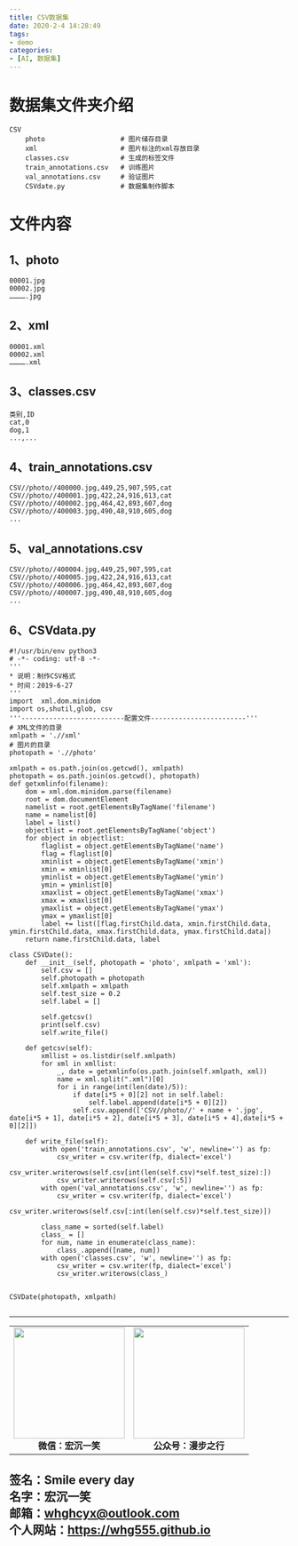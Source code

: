 ```yaml
---
title: CSV数据集
date: 2020-2-4 14:28:49
tags: 
- demo
categories:
- [AI, 数据集]
---
```

# 数据集文件夹介绍 #
```
CSV
    photo                   # 图片储存目录
    xml                     # 图片标注的xml存放目录
    classes.csv             # 生成的标签文件
    train_annotations.csv   # 训练图片
    val_annotations.csv     # 验证图片
    CSVdate.py              # 数据集制作脚本
```

# 文件内容 #
## 1、photo ##
```
00001.jpg
00002.jpg
………….jpg
```

## 2、xml ##
```
00001.xml
00002.xml
………….xml
```

## 3、classes.csv ##
```
类别,ID
cat,0
dog,1
...,...
```

## 4、train_annotations.csv ##
```
CSV//photo//400000.jpg,449,25,907,595,cat
CSV//photo//400001.jpg,422,24,916,613,cat
CSV//photo//400002.jpg,464,42,893,607,dog
CSV//photo//400003.jpg,490,48,910,605,dog
...
```

## 5、val_annotations.csv ##
```
CSV//photo//400004.jpg,449,25,907,595,cat
CSV//photo//400005.jpg,422,24,916,613,cat
CSV//photo//400006.jpg,464,42,893,607,dog
CSV//photo//400007.jpg,490,48,910,605,dog
...
```

## 6、CSVdata.py ##
```
#!/usr/bin/env python3
# -*- coding: utf-8 -*-
'''
* 说明：制作CSV格式
* 时间：2019-6-27
'''
import  xml.dom.minidom
import os,shutil,glob, csv
'''--------------------------配置文件------------------------'''
# XML文件的目录
xmlpath = './/xml'
# 图片的目录
photopath = './/photo'

xmlpath = os.path.join(os.getcwd(), xmlpath)
photopath = os.path.join(os.getcwd(), photopath)
def getxmlinfo(filename):
    dom = xml.dom.minidom.parse(filename)
    root = dom.documentElement
    namelist = root.getElementsByTagName('filename')
    name = namelist[0]
    label = list()
    objectlist = root.getElementsByTagName('object')
    for object in objectlist:
        flaglist = object.getElementsByTagName('name')
        flag = flaglist[0]
        xminlist = object.getElementsByTagName('xmin')
        xmin = xminlist[0]
        yminlist = object.getElementsByTagName('ymin')
        ymin = yminlist[0]
        xmaxlist = object.getElementsByTagName('xmax')
        xmax = xmaxlist[0]
        ymaxlist = object.getElementsByTagName('ymax')
        ymax = ymaxlist[0]
        label += list([flag.firstChild.data, xmin.firstChild.data, ymin.firstChild.data, xmax.firstChild.data, ymax.firstChild.data])
    return name.firstChild.data, label

class CSVDate():
    def __init__(self, photopath = 'photo', xmlpath = 'xml'):
        self.csv = []
        self.photopath = photopath
        self.xmlpath = xmlpath
        self.test_size = 0.2
        self.label = []

        self.getcsv()
        print(self.csv)
        self.write_file()

    def getcsv(self):
        xmllist = os.listdir(self.xmlpath)
        for xml in xmllist:
            _, date = getxmlinfo(os.path.join(self.xmlpath, xml))
            name = xml.split(".xml")[0]
            for i in range(int(len(date)/5)):
                if date[i*5 + 0][2] not in self.label:
                    self.label.append(date[i*5 + 0][2])
                self.csv.append(['CSV//photo//' + name + '.jpg', date[i*5 + 1], date[i*5 + 2], date[i*5 + 3], date[i*5 + 4],date[i*5 + 0][2]])

    def write_file(self):
        with open('train_annotations.csv', 'w', newline='') as fp:
            csv_writer = csv.writer(fp, dialect='excel')
            csv_writer.writerows(self.csv[int(len(self.csv)*self.test_size):])
            csv_writer.writerows(self.csv[:5])
        with open('val_annotations.csv', 'w', newline='') as fp:
            csv_writer = csv.writer(fp, dialect='excel')
            csv_writer.writerows(self.csv[:int(len(self.csv)*self.test_size)])

        class_name = sorted(self.label)
        class_ = []
        for num, name in enumerate(class_name):
            class_.append([name, num])
        with open('classes.csv', 'w', newline='') as fp:
            csv_writer = csv.writer(fp, dialect='excel')
            csv_writer.writerows(class_)


CSVDate(photopath, xmlpath)


```


---
<center>
<table>
    <tr>
        <td >
            <center>
                <img src="https://i.loli.net/2020/01/08/CJz85Sbal6M7EOV.png" width="200"/>
            </center>
            <center style="font-weight:900">
                微信：宏沉一笑
            </center>
        </td>
        <td >
            <center>
                <img src="https://i.loli.net/2020/01/08/veq2DSphHME9KPV.jpg" width="200"/>
            </center>
            <center style="font-weight:900">
                公众号：漫步之行
            </center>
        </td>
    </tr>
</table>
</center>


**签名：Smile every day**    
**名字：宏沉一笑**   
**邮箱：whghcyx@outlook.com**  
**个人网站：https://whg555.github.io**  
---
